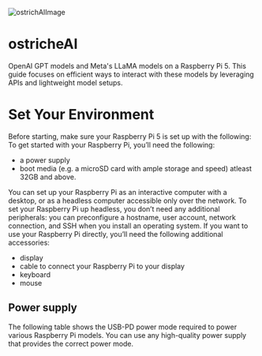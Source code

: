 
![ostrichAIImage](https://github.com/user-attachments/assets/1ba87e97-e8fc-49b2-9107-29e30c5c929e)
# ostricheAI
OpenAI GPT models and Meta's LLaMA models on a Raspberry Pi 5. This guide focuses on efficient ways to interact with these models by leveraging APIs and lightweight model setups.

# Set Your Environment 
Before starting, make sure your Raspberry Pi 5 is set up with the following:
To get started with your Raspberry Pi, you’ll need the following:

* a power supply
* boot media (e.g. a microSD card with ample storage and speed) atleast 32GB and above.

You can set up your Raspberry Pi as an interactive computer with a desktop, or as a headless computer accessible only over the network. To set your Raspberry Pi up headless, you don’t need any additional peripherals: you can preconfigure a hostname, user account, network connection, and SSH when you install an operating system. If you want to use your Raspberry Pi directly, you’ll need the following additional accessories:

* display
* cable to connect your Raspberry Pi to your display
* keyboard
* mouse

## Power supply
The following table shows the USB-PD power mode required to power various Raspberry Pi models. You can use any high-quality power supply that provides the correct power mode.